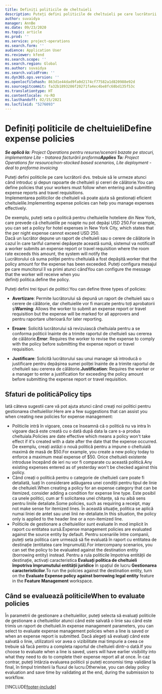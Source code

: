 ```yaml
---
title: Definiți politicile de cheltuieli
description: Puteți defini politicile de cheltuieli pe care lucrătorii dvs. trebuie să le urmeze atunci când introduc și depun rapoarte de cheltuieli și cereri de călătorie.
author: suvaidya
manager: AnnBe
ms.date: 09/23/2020
ms.topic: article
ms.prod: ''
ms.service: project-operations
ms.search.form: ''
audience: Application User
ms.reviewer: kfend
ms.search.scope: ''
ms.search.region: Global
ms.author: suvaidya
ms.search.validFrom: ''
ms.dyn365.ops.version: ''
ms.openlocfilehash: 863d1e44dad9fa0d2174cf77582a1d820988e92d
ms.sourcegitcommit: fa32b1893286f20271fa4ec4be8fc68bd135f53c
ms.translationtype: HT
ms.contentlocale: ro-RO
ms.lasthandoff: 02/15/2021
ms.locfileid: "5276093"
---
```

# <a name="define-expense-policies"></a><span data-ttu-id="034d5-103">Definiți politicile de cheltuieli</span><span class="sxs-lookup"><span data-stu-id="034d5-103">Define expense policies</span></span>

<span data-ttu-id="034d5-104">_**Se aplică la:** Project Operations pentru resurse/scenarii bazate pe stocuri, implementare Lite - tratarea facturării proforma_</span><span class="sxs-lookup"><span data-stu-id="034d5-104">_**Applies To:** Project Operations for resource/non-stocked based scenarios, Lite deployment - deal to proforma invoicing_</span></span>

<span data-ttu-id="034d5-105">Puteți defini politicile pe care lucrătorii dvs. trebuie să le urmeze atunci când introduc și depun rapoarte de cheltuieli și cereri de călătorie.</span><span class="sxs-lookup"><span data-stu-id="034d5-105">You can define policies that your workers must follow when entering and submitting expense reports and travel requisitions.</span></span>         
<span data-ttu-id="034d5-106">Implementarea politicilor de cheltuieli vă poate ajuta să gestionați eficient cheltuielile.</span><span class="sxs-lookup"><span data-stu-id="034d5-106">Implementing expense policies can help you manage expenses effectively.</span></span>         

<span data-ttu-id="034d5-107">De exemplu, puteți seta o politică pentru cheltuielile hoteliere din New York, care prevede că cheltuielile pe noapte nu pot depăși USD 250.</span><span class="sxs-lookup"><span data-stu-id="034d5-107">For example, you can set a policy for hotel expenses in New York City, which states that the per night expense cannot exceed USD 250.</span></span>       
<span data-ttu-id="034d5-108">Dacă un lucrător depune un raport de cheltuieli sau o cerere de călătorie în cazul în care tariful camerei depășește această sumă, sistemul va notifica</span><span class="sxs-lookup"><span data-stu-id="034d5-108">If a worker submits an expense report or travel requisition where the room rate exceeds this amount, the system will notify the</span></span>         
<span data-ttu-id="034d5-109">Lucrătorului că suma poliței pentru cheltuială a fost depășită.</span><span class="sxs-lookup"><span data-stu-id="034d5-109">worker that the policy amount for the expense has been exceeded.</span></span> <span data-ttu-id="034d5-110">Puteți configura mesajul pe care muncitorul îl va primi atunci când</span><span class="sxs-lookup"><span data-stu-id="034d5-110">You can configure the message that the worker will receive when you</span></span>        
<span data-ttu-id="034d5-111">definiți politica.</span><span class="sxs-lookup"><span data-stu-id="034d5-111">define the policy.</span></span>      
        
<span data-ttu-id="034d5-112">Puteți defini trei tipuri de politici:</span><span class="sxs-lookup"><span data-stu-id="034d5-112">You can define three types of policies:</span></span>         
        
- <span data-ttu-id="034d5-113">**Avertizare**: Permite lucrătorului să depună un raport de cheltuieli sau o cerere de călătorie, dar cheltuielile vor fi marcate pentru toți aprobatorii și</span><span class="sxs-lookup"><span data-stu-id="034d5-113">**Warning**: Allows the worker to submit an expense report or travel requisition but the expense will be marked for all approvers and</span></span>         
  <span data-ttu-id="034d5-114">pentru raportare ulterioară.</span><span class="sxs-lookup"><span data-stu-id="034d5-114">for later reporting.</span></span>        

- <span data-ttu-id="034d5-115">**Eroare**: Solicită lucrătorului să revizuiască cheltuiala pentru a se conforma politicii înainte de a trimite raportul de cheltuieli sau cererea de călătorie.</span><span class="sxs-lookup"><span data-stu-id="034d5-115">**Error**: Requires the worker to revise the expense to comply with the policy before submitting the expense report or travel requisition.</span></span>        
 
 - <span data-ttu-id="034d5-116">**Justificare**: Solicită lucrătorului sau unui manager să introducă o justificare pentru depășirea sumei poliței înainte de a trimite raportul de cheltuieli sau cererea de călătorie.</span><span class="sxs-lookup"><span data-stu-id="034d5-116">**Justification**: Requires the worker or a manager to enter a justification for exceeding the policy amount before submitting the expense report or travel requisition.</span></span>        

## <a name="policy-tips"></a><span data-ttu-id="034d5-117">Sfaturi de politică</span><span class="sxs-lookup"><span data-stu-id="034d5-117">Policy tips</span></span>
<span data-ttu-id="034d5-118">Iată câteva sugestii care vă pot ajuta atunci când creați noi politici pentru gestionarea cheltuielilor:</span><span class="sxs-lookup"><span data-stu-id="034d5-118">Here are a few suggestions that can assist you when creating new policies for expense management:</span></span> 

- <span data-ttu-id="034d5-119">Politicile intră în vigoare, ceea ce înseamnă că o politică nu va intra în vigoare dacă este creată cu o dată după data la care s-a produs cheltuiala.</span><span class="sxs-lookup"><span data-stu-id="034d5-119">Policies are date effective which means a policy won't take effect if it's created with a date after the date that the expense occurred.</span></span> <span data-ttu-id="034d5-120">De exemplu, creați astăzi o nouă politică pentru a impune o cheltuială maximă de masă de $50.</span><span class="sxs-lookup"><span data-stu-id="034d5-120">For example, you create a new policy today to enforce a maximum meal expense of $50.</span></span> <span data-ttu-id="034d5-121">Orice cheltuieli existente introduse începând de ieri nu vor fi comparate cu această politică.</span><span class="sxs-lookup"><span data-stu-id="034d5-121">Any existing expenses entered as of yesterday won't be checked against this policy.</span></span>
- <span data-ttu-id="034d5-122">Când creați o politică pentru o categorie de cheltuieli care poate fi detaliată, luați în considerare adăugarea unei condiții pentru tipul de linie de cheltuieli.</span><span class="sxs-lookup"><span data-stu-id="034d5-122">When creating a policy for an expense category that can be itemized, consider adding a condition for expense line type.</span></span> <span data-ttu-id="034d5-123">Este posibil ca unele politici, cum ar fi solicitarea unei chitanțe, să nu aibă sens pentru liniile detaliate.</span><span class="sxs-lookup"><span data-stu-id="034d5-123">Some policies, such as requiring a receipt, may not make sense for itemized lines.</span></span> <span data-ttu-id="034d5-124">În această situație, politica se aplică numai liniei de antet sau unei linii ne-detaliate.</span><span class="sxs-lookup"><span data-stu-id="034d5-124">In this situation, the policy only is applied to the header line or a non-itemized line.</span></span> 
- <span data-ttu-id="034d5-125">Politicile de gestionare a cheltuielilor sunt evaluate în mod implicit în raport cu entitatea sursă.</span><span class="sxs-lookup"><span data-stu-id="034d5-125">Expense management policies are evaluated against the source entity by default.</span></span> <span data-ttu-id="034d5-126">Pentru scenariile între companii, puteți seta politica care urmează să fie evaluată în raport cu entitatea de destinație (entitatea care împrumută).</span><span class="sxs-lookup"><span data-stu-id="034d5-126">For intercompany scenarios, you can set the policy to be evaluated against the destination entity (borrowing entity) instead.</span></span> <span data-ttu-id="034d5-127">Pentru a rula politicile împotriva entității de destinație, activați caracteristica **Evaluați politica de cheltuieli împotriva împrumutului entității juridice** în spațiul de lucru **Gestionarea caracteristicilor**.</span><span class="sxs-lookup"><span data-stu-id="034d5-127">To run the policies against the destination entity, turn on the **Evaluate Expense policy against borrowing legal entity** feature in the **Feature Management** workspace.</span></span>

## <a name="when-to-evaluate-policies"></a><span data-ttu-id="034d5-128">Când se evaluează politicile</span><span class="sxs-lookup"><span data-stu-id="034d5-128">When to evaluate policies</span></span>

<span data-ttu-id="034d5-129">În parametrii de gestionare a cheltuielilor, puteți selecta să evaluați politicile de gestionare a cheltuielilor atunci când este salvată o linie sau când este trimis un raport de cheltuieli.</span><span class="sxs-lookup"><span data-stu-id="034d5-129">In expense management parameters, you can select to evaluate expense management policies when a line is saved or when an expense report is submitted.</span></span> <span data-ttu-id="034d5-130">Dacă alegeți să evaluați când este salvată o linie, utilizatorii vor avea o vizibilitate mai timpurie a ceea ce trebuie să facă pentru a completa raportul de cheltuieli dintr-o dată.</span><span class="sxs-lookup"><span data-stu-id="034d5-130">If you choose to evaluate when a line is saved, users will have earlier visibility into what they need to do to complete their expense report all at once.</span></span> <span data-ttu-id="034d5-131">În caz contrar, puteți întârzia evaluarea politicii și puteți economisi timp validând la final, în timpul trimiterii la fluxul de lucru.</span><span class="sxs-lookup"><span data-stu-id="034d5-131">Otherwise, you can delay policy evaluation and save time by validating at the end, during the submission to workflow.</span></span>


[!INCLUDE[footer-include](../includes/footer-banner.md)]
